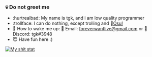 ### :skull: Do not greet me 
* :hurtrealbad: My name is tgk, and i am low quality programmer
* :trollface: I can do nothing, except trolling and :ghost:[Osu!](https://osu.ppy.sh/users/29526402)
* :hocho: How to wake me up: :toilet: Email: foreverwantlive@gmail.com or :hankey: Discord: tgk#3948
* :innocent: Have fun here :)

[![My shit stat](https://github-readme-stats.vercel.app/api?username=tgkzz)](https://github.com/anuraghazra/github-readme-stats)

<!--
**tgkzz/tgkzz** is a ✨ _special_ ✨ repository because its `README.md` (this file) appears on your GitHub profile.

Here are some ideas to get you started:

- 🔭 I’m currently working on ...
- 🌱 I’m currently learning ...
- 👯 I’m looking to collaborate on ...
- 🤔 I’m looking for help with ...
- 💬 Ask me about ...
- 📫 How to reach me: ...
- 😄 Pronouns: ...
- ⚡ Fun fact: ...
-->

